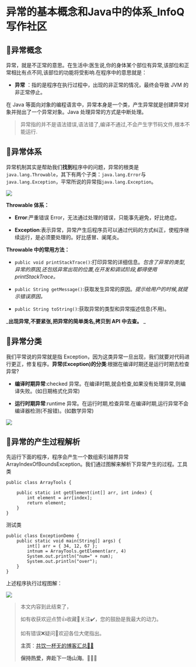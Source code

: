 # 异常的基本概念和Java中的体系_InfoQ写作社区
🥞异常概念
------

异常，就是不正常的意思。在生活中:医生说,你的身体某个部位有异常,该部位和正常相比有点不同,该部位的功能将受影响.在程序中的意思就是：

*   **异常** ：指的是程序在执行过程中，出现的非正常的情况，最终会导致 JVM 的非正常停止。
    

在 Java 等面向对象的编程语言中，异常本身是一个类，产生异常就是创建异常对象并抛出了一个异常对象。Java 处理异常的方式是中断处理。

> 异常指的并不是语法错误,语法错了,编译不通过,不会产生字节码文件,根本不能运行.

🥪异常体系
------

异常机制其实是帮助我们**找到**程序中的问题，异常的根类是`java.lang.Throwable`，其下有两个子类：`java.lang.Error`与`java.lang.Exception`，平常所说的异常指`java.lang.Exception`。

![](https://static001.geekbang.org/infoq/c0/c09a28ba5e8197e2877ea7ac45df04a3.png)

**Throwable 体系：** 

*   **Error**:严重错误 Error，无法通过处理的错误，只能事先避免，好比绝症。
    
*   **Exception**:表示异常，异常产生后程序员可以通过代码的方式纠正，使程序继续运行，是必须要处理的。好比感冒、阑尾炎。
    

**Throwable 中的常用方法：** 

*   `public void printStackTrace()`:打印异常的详细信息。_包含了异常的类型,异常的原因,还包括异常出现的位置,在开发和调试阶段,都得使用 printStackTrace。_
    
*   `public String getMessage()`:获取发生异常的原因。_提示给用户的时候,就提示错误原因。_
    
*   `public String toString()`:获取异常的类型和异常描述信息(不用)。
    

_**出现异常,不要紧张,把异常的简单类名,拷贝到 API 中去查。** _

🍿异常分类
------

我们平常说的异常就是指 Exception，因为这类异常一旦出现，我们就要对代码进行更正，修复程序。**异常(Exception)的分类**:根据在编译时期还是运行时期去检查异常?

*   **编译时期异常**:checked 异常。在编译时期,就会检查,如果没有处理异常,则编译失败。(如日期格式化异常)
    
*   **运行时期异常**:runtime 异常。在运行时期,检查异常.在编译时期,运行异常不会编译器检测(不报错)。(如数学异常)
    

![](https://static001.geekbang.org/infoq/59/5976c61f20dd04f893e4f355b1af5b25.png)

🍝异常的产生过程解析
-----------

先运行下面的程序，程序会产生一个数组索引越界异常 ArrayIndexOfBoundsException。我们通过图解来解析下异常产生的过程。工具类

```
public class ArrayTools {
    
    public static int getElement(int[] arr, int index) {
        int element = arr[index];
        return element;
    }
}
```

测试类

```
public class ExceptionDemo {
    public static void main(String[] args) {
        int[] arr = { 34, 12, 67 };
        intnum = ArrayTools.getElement(arr, 4)
        System.out.println("num=" + num);
        System.out.println("over");
    }
}
```

上述程序执行过程图解：

![](https://static001.geekbang.org/infoq/a9/a9c705199ae91a807784988ec2cd2336.png)

> 本文内容到此结束了，
> 
> 如有收获欢迎点赞👍收藏💖关注✔️，您的鼓励是我最大的动力。
> 
> 如有错误❌疑问💬欢迎各位大佬指出。
> 
> **主页**：[共饮一杯无的博客汇总👨‍💻](https://www.infoq.cn/u/zhanjq/publish)  
> 
> **保持热爱，奔赴下一场山海**。🏃🏃🏃